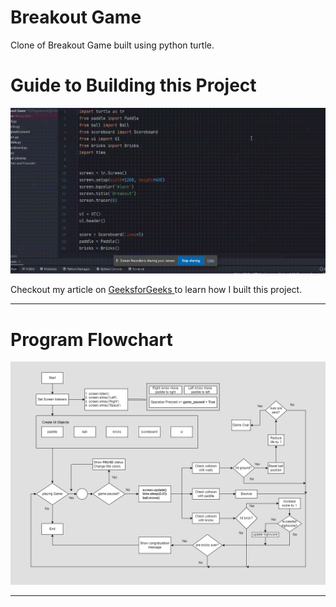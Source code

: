 # Breakout Game
Clone of Breakout Game built using python turtle.

<h1> Guide to Building this Project </h1>

<div>
  <img src="./breakout.gif" alt="Code Output">
</div>

<p> 
Checkout my article on <a href="https://www.geeksforgeeks.org/create-breakout-game-using-python/" target="_blank"> GeeksforGeeks </a> to learn how I built this project. 
</p>

<hr>

<div>
  <h1> Program Flowchart </h1>
  <img src="./Breakout Game Flowchart.png" alt="Program Flowchart">
</div>

<hr>
